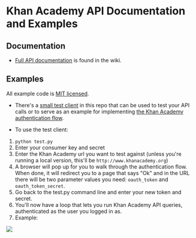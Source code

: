 # Khan Academy API Documentation and Examples

## Documentation

* [Full API documentation](https://github.com/kamens/khan-api/wiki) is found in the wiki.

## Examples

All example code is [MIT licensed](http://en.wikipedia.org/wiki/MIT_License).

* There's a [small test client](https://github.com/kamens/khan-api/tree/master/examples/test_client ) in this repo that can be used to test your API calls or to serve as an example for implementing [the Khan Academy authentication flow](https://github.com/kamens/khan-api/wiki/Authentication).

* To use the test client:

1. `python test.py`
2. Enter your consumer key and secret
3. Enter the Khan Academy url you want to test against (unless you're running a local version, this'll be `http://www.khanacademy.org`)
4. A browser will pop up for you to walk through the authentication flow. When done, it will redirect you to a page that says "Ok" and in the URL there will be two parameter values you need: `oauth_token` and `oauth_token_secret`.
5. Go back to the test.py command line and enter your new token and secret.
6. You'll now have a loop that lets you run Khan Academy API queries, authenticated as the user you logged in as.
7. Example:

<img src="http://i.imgur.com/M5h4O.png"/>

